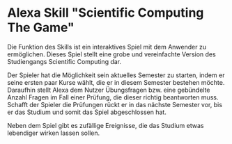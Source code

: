 ﻿# Alexa Skill "Scientific Computing The Game"
Die Funktion des Skills ist ein interaktives Spiel mit dem Anwender zu ermöglichen. Dieses Spiel stellt eine grobe und vereinfachte Version des Studiengangs Scientific Computing dar. 

Der Spieler hat die Möglichkeit sein aktuelles Semester zu starten, indem er seine ersten paar Kurse wählt, die er in diesem Semester bestehen möchte. Daraufhin stellt Alexa dem Nutzer Übungsfragen bzw. eine gebündelte Anzahl Fragen im Fall einer Prüfung, die dieser richtig beantworten muss. Schafft der Spieler die Prüfungen rückt er in das nächste Semester vor, bis er das Studium und somit das Spiel abgeschlossen hat. 

Neben dem Spiel gibt es zufällige Ereignisse, die das Studium etwas lebendiger wirken lassen sollen. 
